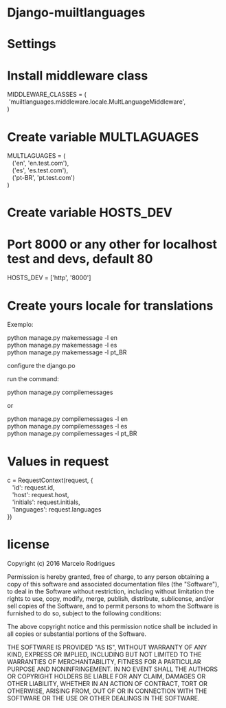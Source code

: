 # Django-muiltlanguages #

# Settings #

# Install middleware class

MIDDLEWARE_CLASSES = (<br>
&nbsp;'muiltlanguages.middleware.locale.MultLanguageMiddleware',<br>
)<br>

# Create variable MULTLAGUAGES

MULTLAGUAGES = (<br>
&nbsp;&nbsp;&nbsp;('en', 'en.test.com'),<br>
&nbsp;&nbsp;&nbsp;('es', 'es.test.com'),<br>
&nbsp;&nbsp;&nbsp;('pt-BR', 'pt.test.com')<br>
)<br>

# Create variable HOSTS_DEV
# Port 8000 or any other for localhost test and devs, default 80

HOSTS_DEV = ['http', '8000'] 

# Create yours locale for translations 
Exemplo:

python manage.py makemessage -l en<br>
python manage.py makemessage -l es<br>
python manage.py makemessage -l pt_BR<br>

configure the django.po<br>

run the command:

python manage.py compilemessages<br>

or<br>

python manage.py compilemessages -l en<br>
python manage.py compilemessages -l es<br>
python manage.py compilemessages -l pt_BR<br>

# Values in request

c = RequestContext(request, {<br>
&nbsp;&nbsp;&nbsp;'id': request.id,<br>
&nbsp;&nbsp;&nbsp;'host': request.host,<br>
&nbsp;&nbsp;&nbsp;'initials': request.initials,<br>
&nbsp;&nbsp;&nbsp;'languages': request.languages<br>
})<br>


# license

Copyright (c) 2016 Marcelo Rodrigues

Permission is hereby granted, free of charge, to any person obtaining a copy of this software and associated documentation files (the "Software"), to deal in the Software without restriction, including without limitation the rights to use, copy, modify, merge, publish, distribute, sublicense, and/or sell copies of the Software, and to permit persons to whom the Software is furnished to do so, subject to the following conditions:

The above copyright notice and this permission notice shall be included in all copies or substantial portions of the Software.

THE SOFTWARE IS PROVIDED "AS IS", WITHOUT WARRANTY OF ANY KIND, EXPRESS OR IMPLIED, INCLUDING BUT NOT LIMITED TO THE WARRANTIES OF MERCHANTABILITY, FITNESS FOR A PARTICULAR PURPOSE AND NONINFRINGEMENT. IN NO EVENT SHALL THE AUTHORS OR COPYRIGHT HOLDERS BE LIABLE FOR ANY CLAIM, DAMAGES OR OTHER LIABILITY, WHETHER IN AN ACTION OF CONTRACT, TORT OR OTHERWISE, ARISING FROM, OUT OF OR IN CONNECTION WITH THE SOFTWARE OR THE USE OR OTHER DEALINGS IN THE SOFTWARE.



